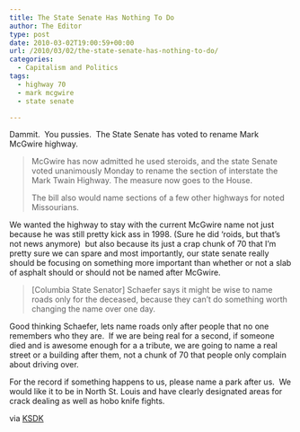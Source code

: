 ```yaml
---
title: The State Senate Has Nothing To Do
author: The Editor
type: post
date: 2010-03-02T19:00:59+00:00
url: /2010/03/02/the-state-senate-has-nothing-to-do/
categories:
  - Capitalism and Politics
tags:
  - highway 70
  - mark mcgwire
  - state senate

---
```

Dammit.  You pussies.  The State Senate has voted to rename Mark McGwire highway.

> McGwire has now admitted he used steroids, and the state Senate voted unanimously Monday to rename the section of interstate the Mark Twain Highway. The measure now goes to the House.
> 
> The bill also would name sections of a few other highways for noted Missourians.

We wanted the highway to stay with the current McGwire name not just because he was still pretty kick ass in 1998. (Sure he did &#8216;roids, but that&#8217;s not news anymore)  but also because its just a crap chunk of 70 that I&#8217;m pretty sure we can spare and most importantly, our state senate really should be focusing on something more important than whether or not a slab of asphalt should or should not be named after McGwire.

> [Columbia State Senator] Schaefer says it might be wise to name roads only for the deceased, because they can&#8217;t do something worth changing the name over one day.

Good thinking Schaefer, lets name roads only after people that no one remembers who they are.  If we are being real for a second, if someone died and is awesome enough for a a tribute, we are going to name a real street or a building after them, not a chunk of 70 that people only complain about driving over.

For the record if something happens to us, please name a park after us.  We would like it to be in North St. Louis and have clearly designated areas for crack dealing as well as hobo knife fights.

via <a href="http://www.ksdk.com/news/local/story.aspx?storyid=196955&catid=3" target="_blank">KSDK</a>